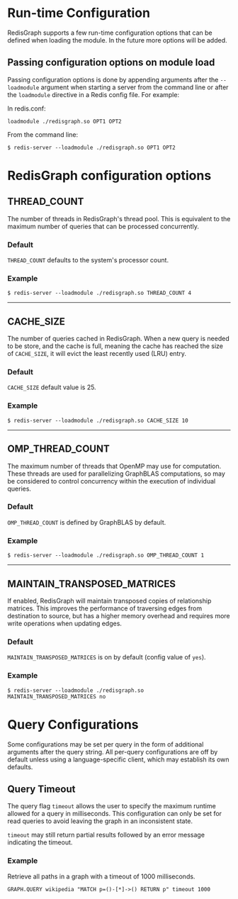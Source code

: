 # Run-time Configuration

RedisGraph supports a few run-time configuration options that can be defined when loading the module. In the future more options will be added.

## Passing configuration options on module load

Passing configuration options is done by appending arguments after the `--loadmodule` argument when starting a server from the command line or after the `loadmodule` directive in a Redis config file. For example:

In redis.conf:

```
loadmodule ./redisgraph.so OPT1 OPT2
```

From the command line:

```
$ redis-server --loadmodule ./redisgraph.so OPT1 OPT2
```

# RedisGraph configuration options

## THREAD_COUNT

The number of threads in RedisGraph's thread pool. This is equivalent to the maximum number of queries that can be processed concurrently.

### Default

`THREAD_COUNT` defaults to the system's processor count.

### Example

```
$ redis-server --loadmodule ./redisgraph.so THREAD_COUNT 4
```

---

## CACHE_SIZE

The number of queries cached in RedisGraph. When a new query is needed to be store, and the cache is full, meaning the cache has reached the size of `CACHE_SIZE`, it will evict the least recently used (LRU) entry.

### Default

`CACHE_SIZE` default value is 25.

### Example

```
$ redis-server --loadmodule ./redisgraph.so CACHE_SIZE 10
```

---

## OMP_THREAD_COUNT

The maximum number of threads that OpenMP may use for computation. These threads are used for parallelizing GraphBLAS computations, so may be considered to control concurrency within the execution of individual queries.

### Default

`OMP_THREAD_COUNT` is defined by GraphBLAS by default.

### Example

```
$ redis-server --loadmodule ./redisgraph.so OMP_THREAD_COUNT 1
```

---

## MAINTAIN_TRANSPOSED_MATRICES

If enabled, RedisGraph will maintain transposed copies of relationship matrices. This improves the performance of traversing edges from destination to source, but has a higher memory overhead and requires more write operations when updating edges.

### Default

`MAINTAIN_TRANSPOSED_MATRICES` is on by default (config value of `yes`).

### Example

```
$ redis-server --loadmodule ./redisgraph.so MAINTAIN_TRANSPOSED_MATRICES no
```

# Query Configurations

Some configurations may be set per query in the form of additional arguments after the query string. All per-query configurations are off by default unless using a language-specific client, which may establish its own defaults.

## Query Timeout

The query flag `timeout` allows the user to specify the maximum runtime allowed for a query in milliseconds. This configuration can only be set for read queries to avoid leaving the graph in an inconsistent state.

`timeout` may still return partial results followed by an error message indicating the timeout.

### Example

Retrieve all paths in a graph with a timeout of 1000 milliseconds.

```
GRAPH.QUERY wikipedia "MATCH p=()-[*]->() RETURN p" timeout 1000
```

